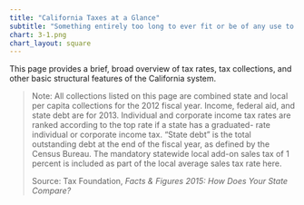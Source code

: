 ```yaml
---
title: "California Taxes at a Glance"
subtitle: "Something entirely too long to ever fit or be of any use to anyone ever"
chart: 3-1.png
chart_layout: square
---
```

This page provides a brief, broad overview of tax rates, tax collections, and other basic structural features of the California system.

> Note: All collections listed on this page are combined state and local per capita collections for the 2012 fiscal year. Income, federal aid, and state debt are for 2013. Individual and corporate income tax rates are ranked according to the top rate if a state has a graduated- rate individual or corporate income tax. “State debt”
is the total outstanding debt at the end of the fiscal year, as defined by the Census Bureau. The mandatory statewide local add-on sales tax of 1 percent is included as part of the local average sales tax rate here.
>
> Source: Tax Foundation, *Facts & Figures 2015: How Does Your State Compare?*
